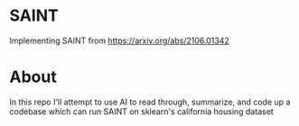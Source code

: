 # SAINT
Implementing SAINT from https://arxiv.org/abs/2106.01342


# About

In this repo I'll attempt to use AI to read through, summarize, and code up a codebase which can run SAINT on sklearn's california housing dataset
